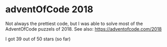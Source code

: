 # adventOfCode 2018

Not always the prettiest code, but I was able to solve most of the AdventOfCode puzzels of 2018. See also: https://adventofcode.com/2018

I got 39 out of 50 stars (so far)
